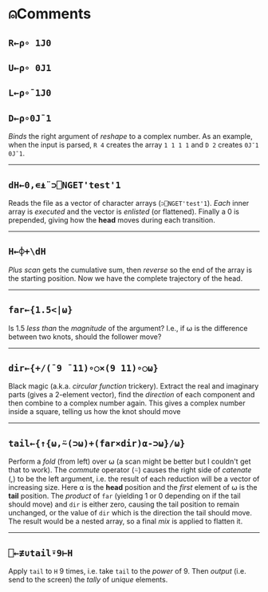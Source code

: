 # ⍝Comments
## `R←⍴∘ 1J0`
## `U←⍴∘ 0J1`
## `L←⍴∘¯1J0`
## `D←⍴∘0J¯1`

*Binds* the right argument of *reshape* to a complex number. As an example, when the input is parsed, `R 4` creates the array `1 1 1 1` and `D 2` creates `0J¯1 0J¯1`.

---
## `dH←0,∊⍎¨⊃⎕NGET'test'1`
Reads the file as a vector of character arrays (`⊃⎕NGET'test'1`). *Each* inner array is *executed* and the vector is *enlisted* (or flattened). Finally a 0 is prepended, giving how the **head** moves during each transition.

---
## `H←⌽+\dH`
*Plus scan* gets the cumulative sum, then *reverse* so the end of the array is the starting position. Now we have the complete trajectory of the head.

---
## `far←{1.5<|⍵}`
Is 1.5 *less than* the *magnitude* of the argument? I.e., if ⍵ is the difference between two knots, should the follower move?

---
## `dir←{+/(¯9 ¯11)∘○×(9 11)∘○⍵}`
Black magic (a.k.a. *circular function* trickery). Extract the real and imaginary parts (gives a 2-element vector), find the *direction* of each component and then combine to a complex number again. This gives a complex number inside a square, telling us how the knot should move

---
## `tail←{↑{⍵,⍨(⊃⍵)+(far×dir)⍺-⊃⍵}/⍵}`
Perform a *fold* (from left) over ⍵ (a scan might be better but I couldn't get that to work). The *commute* operator (⍨) causes the right side of *catenate* (,) to be the left argument, i.e. the result of each reduction will be a vector of increasing size. Here ⍺ is the **head** position and the *first* element of ⍵ is the **tail** position. The *product* of `far` (yielding 1 or 0 depending on if the tail should move) and `dir` is either zero, causing the tail position to remain unchanged, or the value of `dir` which is the direction the tail should move. The result would be a nested array, so a final *mix* is applied to flatten it.

---
## `⎕←≢∪tail⍣9⊢H`
Apply `tail` to `H` 9 times, i.e. take `tail` to the *power* of 9. Then *output* (i.e. send to the screen) the *tally* of *unique* elements.